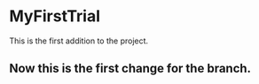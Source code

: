 # MyFirstTrial
This is the first addition to the project.
## Now this is the first change for the branch.
